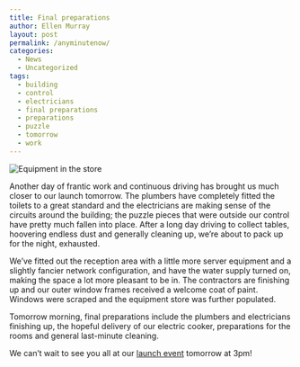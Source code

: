 ```yaml
---
title: Final preparations
author: Ellen Murray
layout: post
permalink: /anyminutenow/
categories:
  - News
  - Uncategorized
tags:
  - building
  - control
  - electricians
  - final preparations
  - preparations
  - puzzle
  - tomorrow
  - work
---
```

<img class="alignright size-medium wp-image-186" title="The Store" src="http://i2.wp.com/farsetlabs.org.uk/blog/wp-content/uploads/2012/04/2012-04-02-18.21.47-300x179.jpg?fit=300%2C179" alt="Equipment in the store" data-recalc-dims="1" />

Another day of frantic work and continuous driving has brought us much closer to our launch tomorrow. The plumbers have completely fitted the toilets to a great standard and the electricians are making sense of the circuits around the building; the puzzle pieces that were outside our control have pretty much fallen into place. After a long day driving to collect tables, hoovering endless dust and generally cleaning up, we&#8217;re about to pack up for the night, exhausted.

We&#8217;ve fitted out the reception area with a little more server equipment and a slightly fancier network configuration, and have the water supply turned on, making the space a lot more pleasant to be in. The contractors are finishing up and our outer window frames received a welcome coat of paint. Windows were scraped and the equipment store was further populated.

Tomorrow morning, final preparations include the plumbers and electricians finishing up, the hopeful delivery of our electric cooker, preparations for the rooms and general last-minute cleaning.

We can&#8217;t wait to see you all at our [launch event][1] tomorrow at 3pm!

 [1]: https://www.facebook.com/events/191615090954138/ "Launch Event"
